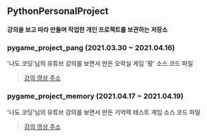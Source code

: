 ## PythonPersonalProject   
#### 강의을 보고 따라 만들며 작업한 개인 프로젝트를 보관하는 저장소

### pygame_project_pang (2021.03.30 ~ 2021.04.16)
'나도 코딩'님의 유튜브 강의를 보면서 만든 오락실 게임 '팡' 소스 코드 파일   
> [강의 영상 주소](https://www.youtube.com/watch?v=Dkx8Pl6QKW0&t=7823s, "파이썬 코딩 무료 강의 (활용편1) - 추억의 오락실 게임을 만들어 보아요. 3시간이면 충분합니다. [나도코딩]")

### pygame_project_memory (2021.04.17 ~ 2021.04.19)
'나도 코딩'님의 유튜브 강의를 보면서 만든 기억력 테스트 게임 소스 코드 파일   
> [강의 영상 주소](https://youtu.be/Qsk-xsi73YA, "파이썬 코딩 무료 강의 (활용편1) - 파이썬 실전 프로젝트 | 기억력 테스트 게임, 침팬지를 이겨라")
